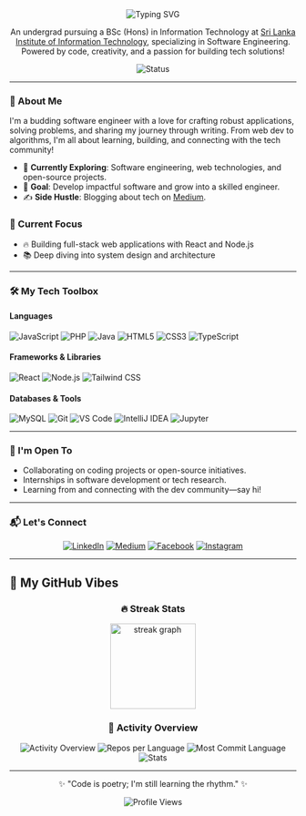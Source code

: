 <div align="center">
  <img src="https://readme-typing-svg.herokuapp.com?font=Fira+Code&pause=1000&color=2D9EF7&center=true&vCenter=true&width=435&lines=Hey%2C+I'm+Hasitha+Erandika!;" alt="Typing SVG" />
  <p>An undergrad pursuing a BSc (Hons) in Information Technology at <a href="https://www.sliit.lk/">Sri Lanka Institute of Information Technology</a>, specializing in Software Engineering. Powered by code, creativity, and a passion for building tech solutions!</p>
  <img src="https://img.shields.io/badge/Status-Exploring%20Tech%20&%20Writing-brightgreen?style=flat-square" alt="Status" />
</div>

---

### 🚀 About Me
I'm a budding software engineer with a love for crafting robust applications, solving problems, and sharing my journey through writing. From web dev to algorithms, I'm all about learning, building, and connecting with the tech community!

- 🌱 **Currently Exploring**: Software engineering, web technologies, and open-source projects.  
- 🎯 **Goal**: Develop impactful software and grow into a skilled engineer.  
- ✍️ **Side Hustle**: Blogging about tech on [Medium](https://medium.com/@wickramasinghe.erandika).  

### 🎯 Current Focus
- 🔥 Building full-stack web applications with React and Node.js
- 📚 Deep diving into system design and architecture

---

### 🛠️ My Tech Toolbox

#### Languages  
<p>
<!--   <img src="https://img.shields.io/badge/C++-00599C?style=for-the-badge&logo=c%2B%2B&logoColor=white" alt="C++" />
  <img src="https://img.shields.io/badge/Python-3776AB?style=for-the-badge&logo=python&logoColor=white" alt="Python" /> -->
  <img src="https://img.shields.io/badge/JavaScript-F7DF1E?style=for-the-badge&logo=javascript&logoColor=black" alt="JavaScript" />
  <img src="https://img.shields.io/badge/PHP-777BB4?style=for-the-badge&logo=php&logoColor=white" alt="PHP" />
  <img src="https://img.shields.io/badge/Java-007396?style=for-the-badge&logo=java&logoColor=white" alt="Java" />
  <img src="https://img.shields.io/badge/HTML5-E34F26?style=for-the-badge&logo=html5&logoColor=white" alt="HTML5" />
  <img src="https://img.shields.io/badge/CSS3-1572B6?style=for-the-badge&logo=css3&logoColor=white" alt="CSS3" />
  <img src="https://img.shields.io/badge/TypeScript-3178C6?style=for-the-badge&logo=typescript&logoColor=white" alt="TypeScript" />
</p>

#### Frameworks & Libraries  
<p>
  <img src="https://img.shields.io/badge/React-61DAFB?style=for-the-badge&logo=react&logoColor=black" alt="React" />
  <img src="https://img.shields.io/badge/Node.js-339933?style=for-the-badge&logo=nodedotjs&logoColor=white" alt="Node.js" />
<!--   <img src="https://img.shields.io/badge/Laravel-FF2D20?style=for-the-badge&logo=laravel&logoColor=white" alt="Laravel" /> -->
  <img src="https://img.shields.io/badge/Tailwind_CSS-38B2AC?style=for-the-badge&logo=tailwind-css&logoColor=white" alt="Tailwind CSS" />
<!--   <img src="https://img.shields.io/badge/NumPy-013243?style=for-the-badge&logo=numpy&logoColor=white" alt="NumPy" />
  <img src="https://img.shields.io/badge/Express.js-000000?style=for-the-badge&logo=express&logoColor=white" alt="Express.js" />
  <img src="https://img.shields.io/badge/Next.js-000000?style=for-the-badge&logo=next.js&logoColor=white" alt="Next.js" /> -->
</p>

#### Databases & Tools  
<p>
  <img src="https://img.shields.io/badge/MySQL-4479A1?style=for-the-badge&logo=mysql&logoColor=white" alt="MySQL" />
<!--   <img src="https://img.shields.io/badge/MongoDB-4EA94B?style=for-the-badge&logo=mongodb&logoColor=white" alt="MongoDB" /> -->
  <img src="https://img.shields.io/badge/Git-F05032?style=for-the-badge&logo=git&logoColor=white" alt="Git" />
  <img src="https://img.shields.io/badge/VS%20Code-007ACC?style=for-the-badge&logo=visual-studio-code&logoColor=white" alt="VS Code" />
  <img src="https://img.shields.io/badge/IntelliJ%20IDEA-000000?style=for-the-badge&logo=intellij-idea&logoColor=white" alt="IntelliJ IDEA" />
  <img src="https://img.shields.io/badge/Jupyter-F37626?style=for-the-badge&logo=jupyter&logoColor=white" alt="Jupyter" />
<!--   <img src="https://img.shields.io/badge/Docker-2496ED?style=for-the-badge&logo=docker&logoColor=white" alt="Docker" /> -->
</p>

---

### 🌟 I'm Open To
- Collaborating on coding projects or open-source initiatives.  
- Internships in software development or tech research.  
- Learning from and connecting with the dev community—say hi!  

---

### 📬 Let's Connect  
<div align="center">
  <a href="https://www.linkedin.com/in/hasitha-erandika/"><img src="https://img.shields.io/badge/LinkedIn-0A66C2?style=for-the-badge&logo=linkedin&logoColor=white" alt="LinkedIn" /></a>
  <a href="https://medium.com/@wickramasinghe.erandika"><img src="https://img.shields.io/badge/Medium-12100E?style=for-the-badge&logo=medium&logoColor=white" alt="Medium" /></a>
  <a href="https://web.facebook.com/profile.php?id=100068358691864"><img src="https://img.shields.io/badge/Facebook-1877F2?style=for-the-badge&logo=facebook&logoColor=white" alt="Facebook" /></a>
  <a href="https://www.instagram.com/hasitha.erandika2005/"><img src="https://img.shields.io/badge/Instagram-E4405F?style=for-the-badge&logo=instagram&logoColor=white" alt="Instagram" /></a>
</div>

---

## 🚀 My GitHub Vibes  

<div align="center">

### 🔥 Streak Stats  
<img src="https://streak-stats.demolab.com?user=HasithaErandika&theme=radical&hide_border=true" height="150" alt="streak graph" />

<!--
### 📊 Repository Statistics  
<img src="https://github-readme-stats.vercel.app/api/pin/?username=HasithaErandika&repo=A2Z-DBMS&theme=radical&hide_border=true" alt="A2Z-DBMS" />
<img src="https://github-readme-stats.vercel.app/api/pin/?username=HasithaErandika&repo=HasithaErandika&theme=radical&hide_border=true" alt="Profile" /> -->

### 🎯 Activity Overview  
<img src="https://github-profile-summary-cards.vercel.app/api/cards/profile-details?username=HasithaErandika&theme=radical" alt="Activity Overview" />
<img src="https://github-profile-summary-cards.vercel.app/api/cards/repos-per-language?username=HasithaErandika&theme=radical" alt="Repos per Language" />
<img src="https://github-profile-summary-cards.vercel.app/api/cards/most-commit-language?username=HasithaErandika&theme=radical" alt="Most Commit Language" />
<img src="https://github-profile-summary-cards.vercel.app/api/cards/stats?username=HasithaErandika&theme=radical" alt="Stats" />

</div>

---


<div align="center">
  <p>✨ "Code is poetry; I'm still learning the rhythm." ✨</p>
  <img src="https://komarev.com/ghpvc/?username=HasithaErandika&color=blueviolet&style=flat-square" alt="Profile Views" />
</div> 
